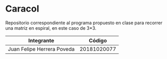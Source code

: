 # Caracol

Repositorio correspondiente al programa propuesto en clase para recorrer una matriz en espiral, en este caso de 3*3.

Integrante  | Código
------------- | -------------
Juan Felipe Herrera Poveda | 20181020077
